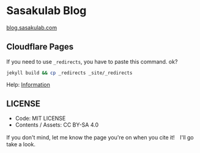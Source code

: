 # Sasakulab Blog

[blog.sasakulab.com](https://blog.sasakulab.com)

## Cloudflare Pages

If you need to use `_redirects`, you have to paste this command. ok?

```sh
jekyll build && cp _redirects _site/_redirects
```

Help: [Information](https://developers.cloudflare.com/pages/platform/redirects)

## LICENSE

- Code: MIT LICENSE
- Contents / Assets: CC BY-SA 4.0

If you don't mind, let me know the page you're on when you cite it!　I'll go take a look.
